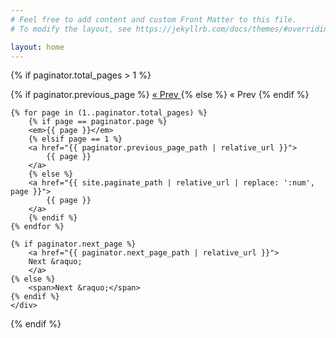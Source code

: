 ```yaml
---
# Feel free to add content and custom Front Matter to this file.
# To modify the layout, see https://jekyllrb.com/docs/themes/#overriding-theme-defaults

layout: home
---
```


{% if paginator.total_pages > 1 %}
    <div class="pagination">
    {% if paginator.previous_page %}
        <a href="{{ paginator.previous_page_path | relative_url }}">
        &laquo; Prev
        </a>
    {% else %}
        <span>&laquo; Prev</span>
    {% endif %}

    {% for page in (1..paginator.total_pages) %}
        {% if page == paginator.page %}
        <em>{{ page }}</em>
        {% elsif page == 1 %}
        <a href="{{ paginator.previous_page_path | relative_url }}">
            {{ page }}
        </a>
        {% else %}
        <a href="{{ site.paginate_path | relative_url | replace: ':num', page }}">
            {{ page }}
        </a>
        {% endif %}
    {% endfor %}

    {% if paginator.next_page %}
        <a href="{{ paginator.next_page_path | relative_url }}">
        Next &raquo;
        </a>
    {% else %}
        <span>Next &raquo;</span>
    {% endif %}
    </div>
{% endif %}
